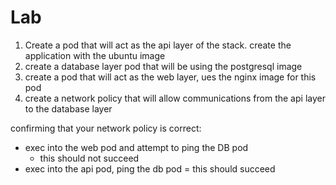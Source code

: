 # Lab 
1. Create a pod that will act as the api layer of the stack. create the application with the ubuntu image
2. create a database layer pod that will be using the postgresql image
3. create a pod that will act as the web layer, ues the nginx image for this pod
3. create a network policy that will allow communications from the api layer to the database layer

confirming that your network policy is correct:
- exec into the web pod and attempt to ping the DB pod 
    - this should not succeed
- exec into the api pod, ping the db pod 
    = this should succeed